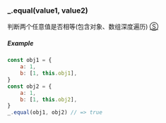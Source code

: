 ### _.equal(value1, value2)

判断两个任意值是否相等(包含对象、数组深度遍历) [&#x24C8;](https://github.com/MuYunyun/diana/blob/master/src/common/object/equal.ts "View in source")

##### Example
```js
const obj1 = {
    a: 1,
    b: [1, this.obj1],
}
const obj2 = {
    a: 1,
    b: [1, this.obj2],
}
_.equal(obj1, obj2) // => true
```